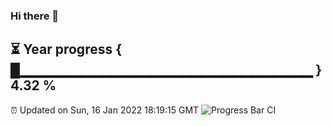 ### Hi there 👋
⏳ Year progress { █▁▁▁▁▁▁▁▁▁▁▁▁▁▁▁▁▁▁▁▁▁▁▁▁▁▁▁▁▁ } 4.32 %
---
⏰ Updated on Sun, 16 Jan 2022 18:19:15 GMT
![Progress Bar CI](https://github.com/liununu/liununu/workflows/Progress%20Bar%20CI/badge.svg)
